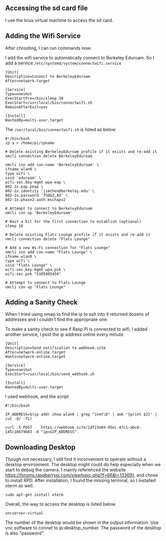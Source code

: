 ## Accessing the sd card file
I use the linux virtual machine to access the sd card.

## Adding the Wifi Service
After chrooting, I can run commands now.

I add the wifi service to automatically connect to Berkeley Eduroam. So I add a service `/etc/systemd/system/connectwifi.service`
```
[Unit]
Description=Connect to BerkeleyEduroam
After=network.target

[Service]
Type=oneshot
ExecStartPre=/bin/sleep 30
ExecStart=/usr/local/bin/connectwifi.sh
RemainAfterExit=yes

[Install]
WantedBy=multi-user.target
```
The `/usr/local/bin/connectwifi.sh` is listed as below
```
#!/bin/bash
ip a > /home/pi/ipname

# Delete existing BerkeleyEduroam profile if it exists and re-add it
nmcli connection delete BerkeleyEduroam

nmcli con add con-name 'BerkeleyEduroam' \
ifname wlan0 \
type wifi \
ssid 'eduroam' \
wifi-sec.key-mgmt wpa-eap \
802-1x.eap peap \
802-1x.identity 'jimchen@berkeley.edu' \
802-1x.password '7%QGZ,Ad' \
802-1x.phase2-auth mschapv2

# Attempt to connect to BerkeleyEduroam
nmcli con up 'BerkeleyEduroam'

# Wait a bit for the first connection to establish (optional)
sleep 10

# Delete existing Flats Lounge profile if it exists and re-add it
nmcli connection delete "Flats Lounge"

# Add a new Wi-Fi connection for "Flats Lounge"
nmcli con add con-name "Flats Lounge" \
ifname wlan0 \
type wifi \
ssid "Flats Lounge" \
wifi-sec.key-mgmt wpa-psk \
wifi-sec.psk "5105405454"

# Attempt to connect to Flats Lounge
nmcli con up "Flats Lounge"

```
## Adding a Sanity Check

When I tried using nmap to find the ip to ssh into it returned dozens of addresses and I couldn't find the appropriate one. 

To make a sanity check to see if Rasp Pi is connected to wifi, I added another service, I post the ip address online every minute

```
[Unit]
Description=Send notification to webhook.site
After=network-online.target
Wants=network-online.target

[Service]
Type=oneshot
ExecStart=/usr/local/bin/send_webhook.sh

[Install]
WantedBy=multi-user.target
```
I used webhook, and the script
```
#!/bin/bash

IP_ADDRESS=$(ip addr show wlan0 | grep "inet\b" | awk '{print $2}' | cut -d/ -f1)

curl -X POST 	https://webhook.site/1df23e04-05ec-47c1-abc6-145c16679683 -d "ip=$IP_ADDRESS"
```

## Downloading Desktop

Though not necessary, I still find it inconvenient to operate without a desktop environment. The desktop might could do help especially when we start to debug the camera.
I mainly referenced the website https://forums.raspberrypi.com/viewtopic.php?f=66&t=133691, and chose to install RPD.
After installation, I found the missing terminal, so I installed xterm as well.
```
sudo apt-get install xterm
```
Overall, the way to access the desktop is listed below.
```
vncserver-virtual
```
The number of the desktop would be shown in the output information.
Use vnc software to connet to ip:desktop_number. The password of the desktop is also "password".

